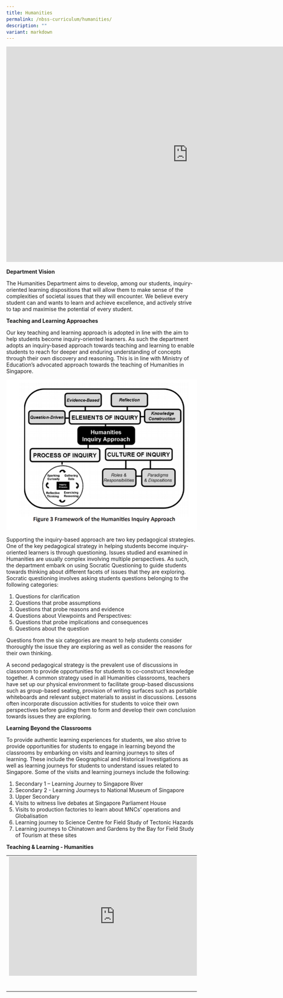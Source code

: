 ```yaml
---
title: Humanities
permalink: /nbss-curriculum/humanities/
description: ""
variant: markdown
---
```

<iframe allowfullscreen="true" height="569" width="960" frameborder="0" src="https://docs.google.com/presentation/d/e/2PACX-1vSRzu6VDquApIu3aWX7fDyd9d9egqxkk4F85o8dlUCY7waHNl3oih_MjWU-exg-uA/embed?start=false&amp;loop=false&amp;delayms=3000"></iframe>

<p><strong>Department Vision</strong></p>
<p>The Humanities Department aims to develop, among our students, inquiry-oriented learning dispositions that will allow them to make sense of the complexities of societal issues that they will encounter. We believe every student can and wants to learn and achieve excellence, and actively strive to tap and maximise the potential of every student.<br></p>
<p><strong>Teaching and Learning Approaches</strong></p>
<p>Our key teaching and learning approach is adopted in line with the aim to help students become inquiry-oriented learners. As such the department adopts an inquiry-based approach towards teaching and learning to enable students to reach for deeper and enduring understanding of concepts through their own discovery and reasoning. This is in line with Ministry of Education’s advocated approach towards the teaching of Humanities in Singapore.</p>
<img src="/images/hu1.png">
<p>Supporting the inquiry-based approach are two key pedagogical strategies. One of the key pedagogical strategy in helping students become inquiry-oriented learners is through questioning. Issues studied and examined in Humanities are usually complex involving multiple perspectives. As such, the department embark on using Socratic Questioning to guide students towards thinking about different facets of issues that they are exploring. Socratic questioning involves asking students questions belonging to the following categories:</p>
<ol>
<li>Questions for clarification</li>
<li>Questions that probe assumptions</li>
<li>Questions that probe reasons and evidence</li>
<li>Questions about Viewpoints and Perspectives:</li>
<li>Questions that probe implications and consequences</li>
<li>Questions about the question</li>
</ol>
<p>Questions from the six categories are meant to help students consider thoroughly the issue they are exploring as well as consider the reasons for their own thinking.</p>
<p>A second pedagogical strategy is the prevalent use of discussions in classroom to provide opportunities for students to co-construct knowledge together. A common strategy used in all Humanities classrooms, teachers have set up our physical environment to facilitate group-based discussions such as group-based seating, provision of writing surfaces such as portable whiteboards and relevant subject materials to assist in discussions. Lessons often incorporate discussion activities for students to voice their own perspectives before guiding them to form and develop their own conclusion towards issues they are exploring.&nbsp;</p>
<p><strong>Learning Beyond the Classrooms</strong></p>
<p>To provide authentic learning experiences for students, we also strive to provide opportunities for students to engage in learning beyond the classrooms by embarking on visits and learning journeys to sites of learning. These include the Geographical and Historical Investigations as well as learning journeys for students to understand issues related to Singapore. Some of the visits and learning journeys include the following:</p>
<ol>
<li>Secondary 1 – Learning Journey to Singapore River</li>
<li>Secondary 2 - Learning Journeys to National Museum of Singapore</li>
<li>Upper Secondary</li>
<li>Visits to witness live debates at Singapore Parliament House</li>
<li>Visits to production factories to learn about MNCs’ operations and Globalisation</li>
<li>Learning journey to Science Centre for Field Study of Tectonic Hazards</li>
<li>Learning journeys to Chinatown and Gardens by the Bay for Field Study of Tourism at these sites</li>
</ol>
<p><strong>Teaching &amp; Learning - Humanities</strong>&nbsp;</p>
<table>
<tbody>
<tr>
<td><iframe src="https://www.youtube.com/embed/WseBrGV7txQ" width="560" height="315" frameborder="0" allowfullscreen="allowfullscreen"></iframe><br><br><br></td>
<td><iframe src="https://www.youtube.com/embed/K_73-DqCj0M" width="560" height="315" frameborder="0" allowfullscreen="allowfullscreen"></iframe></td>
<td><iframe src="https://www.youtube.com/embed/PPswoG5BqdQ" width="560" height="315" frameborder="0" allowfullscreen="allowfullscreen"></iframe></td>
</tr>
</tbody>
</table>
<br>
